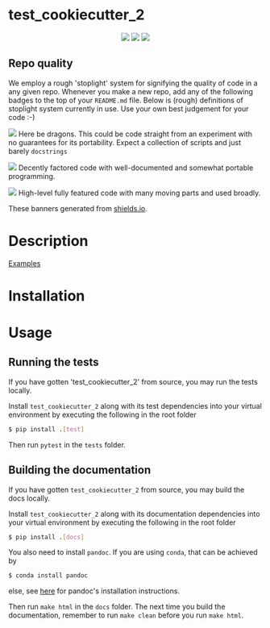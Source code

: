 # test_cookiecutter_2
<p align="center">
  <img src="https://img.shields.io/static/v1?style=for-the-badge&label=code-status&message=Good&color=green"/>
  <img src="https://img.shields.io/static/v1?style=for-the-badge&label=initial-commit&message=Jacob Hastrup&color=inactive"/>
    <img src="https://img.shields.io/static/v1?style=for-the-badge&label=maintainer&message=Jacob Hastrup&color=inactive"/>
</p>

## Repo quality
We employ a rough 'stoplight' system for signifying the quality of code in a any given repo. Whenever you make a new repo, add any of the following badges to the top of your `README.md` file. Below is (rough) definitions of stoplight system currently in use. Use your own best judgement for your code :-)

<img src="https://img.shields.io/static/v1?style=flat-square&label=code-status&message=Caution!&color=red" style=“vertical-align:middle;”/> Here be dragons. This could be code straight from an experiment with no guarantees for its portability. Expect a collection of scripts and just barely `docstrings`
  
<img src="https://img.shields.io/static/v1?style=flat-square&label=code-status&message=Good&color=green"/> Decently factored code with well-documented and somewhat portable programming.
  
<img src="https://img.shields.io/static/v1?style=flat-square&label=code-status&message=Great!&color=brightgreen"/> High-level fully featured code with many moving parts and used broadly.

These banners generated from <a href=https://shields.io/>shields.io</a>.

# Description
[Examples](https://nqcp.github.io/TestCookiecutter2/example_notebooks/index.html)
# Installation

# Usage

## Running the tests

If you have gotten 'test_cookiecutter_2' from source, you may run the tests locally.

Install `test_cookiecutter_2` along with its test dependencies into your virtual environment by executing the following in the root folder

```bash
$ pip install .[test]
```

Then run `pytest` in the `tests` folder.

## Building the documentation

If you have gotten `test_cookiecutter_2` from source, you may build the docs locally.

Install `test_cookiecutter_2` along with its documentation dependencies into your virtual environment by executing the following in the root folder

```bash
$ pip install .[docs]
```

You also need to install `pandoc`. If you are using `conda`, that can be achieved by

```bash
$ conda install pandoc
```
else, see [here](https://pandoc.org/installing.html) for pandoc's installation instructions.

Then run `make html` in the `docs` folder. The next time you build the documentation, remember to run `make clean` before you run `make html`.
